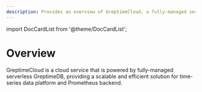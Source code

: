 ```yaml
---
description: Provides an overview of GreptimeCloud, a fully-managed serverless GreptimeDB service for scalable and efficient time-series data management.
---
```


import DocCardList from '@theme/DocCardList';

# Overview

GreptimeCloud is a cloud service that is powered by fully-managed serverless GreptimeDB, providing a scalable and efficient solution for time-series data platform and Prometheus backend.

<DocCardList />
